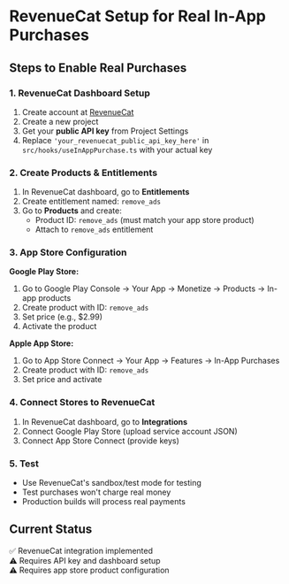 # RevenueCat Setup for Real In-App Purchases

## Steps to Enable Real Purchases

### 1. RevenueCat Dashboard Setup
1. Create account at [RevenueCat](https://www.revenuecat.com/)
2. Create a new project
3. Get your **public API key** from Project Settings
4. Replace `'your_revenuecat_public_api_key_here'` in `src/hooks/useInAppPurchase.ts` with your actual key

### 2. Create Products & Entitlements
1. In RevenueCat dashboard, go to **Entitlements**
2. Create entitlement named: `remove_ads`
3. Go to **Products** and create:
   - Product ID: `remove_ads` (must match your app store product)
   - Attach to `remove_ads` entitlement

### 3. App Store Configuration
**Google Play Store:**
1. Go to Google Play Console → Your App → Monetize → Products → In-app products
2. Create product with ID: `remove_ads`
3. Set price (e.g., $2.99)
4. Activate the product

**Apple App Store:**
1. Go to App Store Connect → Your App → Features → In-App Purchases
2. Create product with ID: `remove_ads`  
3. Set price and activate

### 4. Connect Stores to RevenueCat
1. In RevenueCat dashboard, go to **Integrations**
2. Connect Google Play Store (upload service account JSON)
3. Connect App Store Connect (provide keys)

### 5. Test
- Use RevenueCat's sandbox/test mode for testing
- Test purchases won't charge real money
- Production builds will process real payments

## Current Status
✅ RevenueCat integration implemented  
⚠️ Requires API key and dashboard setup  
⚠️ Requires app store product configuration